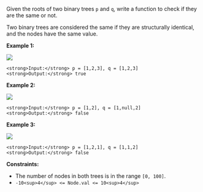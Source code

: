 Given the roots of two binary trees `p` and `q`, write a function to check if they are the same or not.

Two binary trees are considered the same if they are structurally identical, and the nodes have the same value.

**Example 1:**

![](https://assets.leetcode.com/uploads/2020/12/20/ex1.jpg)

```
<strong>Input:</strong> p = [1,2,3], q = [1,2,3]
<strong>Output:</strong> true
```

**Example 2:**

![](https://assets.leetcode.com/uploads/2020/12/20/ex2.jpg)

```
<strong>Input:</strong> p = [1,2], q = [1,null,2]
<strong>Output:</strong> false
```

**Example 3:**

![](https://assets.leetcode.com/uploads/2020/12/20/ex3.jpg)

```
<strong>Input:</strong> p = [1,2,1], q = [1,1,2]
<strong>Output:</strong> false
```

**Constraints:**

-   The number of nodes in both trees is in the range `[0, 100]`.
-   `-10<sup>4</sup> <= Node.val <= 10<sup>4</sup>`